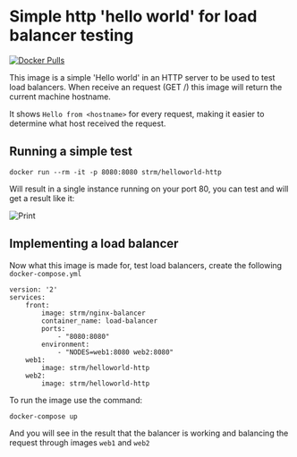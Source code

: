 # Simple http 'hello world' for load balancer testing
[![Docker Pulls](https://img.shields.io/docker/pulls/strm/helloworld-http.svg?style=plastic)](https://hub.docker.com/r/strm/helloworld-http/)

This image is a simple 'Hello world' in an HTTP server to be used to test load balancers. When receive an request (GET /) this image will return the current machine hostname.

It shows ```Hello from <hostname>``` for every request, making it easier to determine what host received the request.

## Running a simple test
    docker run --rm -it -p 8080:8080 strm/helloworld-http

Will result in a single instance running on your port 80, you can test and will get a result like it:
    
![Print](/print1.png)

## Implementing a load balancer

Now what this image is made for, test load balancers, create the following ```docker-compose.yml```

    version: '2'
    services:
        front:
            image: strm/nginx-balancer
            container_name: load-balancer
            ports:
                - "8080:8080"
            environment:
                - "NODES=web1:8080 web2:8080"
        web1:
            image: strm/helloworld-http
        web2:
            image: strm/helloworld-http
            

To run the image use the command:

    docker-compose up

And you will see in the result that the balancer is working and balancing the request through images ```web1``` and ```web2```

